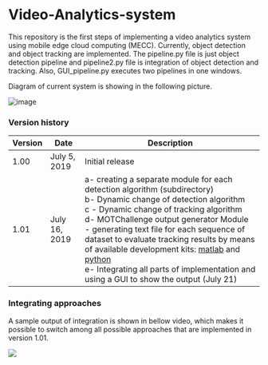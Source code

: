 # Video-Analytics-system
This repository is the first steps of implementing a video analytics system using mobile edge cloud computing (MECC). Currently, object detection and object tracking are implemented. The pipeline.py file is just object detection pipeline and pipeline2.py file is integration of object detection and tracking. Also, GUI_pipeline.py executes  two pipelines in one windows.

Diagram of current system is showing in the following picture.

![image](https://user-images.githubusercontent.com/54276260/63275359-65683f80-c26f-11e9-83f3-bb128a0aca72.png)

### Version history
| Version  | Date |Description
| ------------- | ------------- |---|
| 1.00  | July 5, 2019  | Initial release |
| 1.01  | July 16, 2019  |  a- creating a separate module for each detection algorithm (subdirectory) <br/>b- Dynamic change of detection algorithm<br/>c - Dynamic change of tracking algorithm<br> d- MOTChallenge output generator Module - generating text file for each sequence of dataset to evaluate tracking results by means of available development kits: [matlab](https://bitbucket.org/amilan/motchallenge-devkit/src/default/) and [python](https://github.com/cheind/py-motmetrics)<br>e- Integrating all parts of implementation and using a GUI to show the output (July 21)

### Integrating approaches
A sample output of integration is shown in bellow video, which makes it possible to switch among all possible approaches that are implemented in version 1.01.

[![](http://img.youtube.com/vi/_Wx3P0iq8ns/0.jpg)](http://www.youtube.com/watch?v=_Wx3P0iq8ns "")
